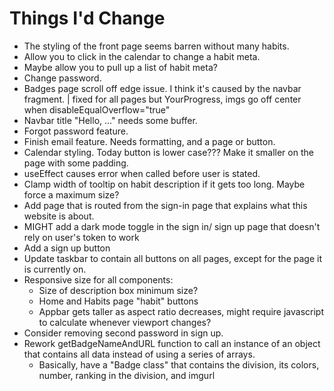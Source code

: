 # Things I'd Change
- The styling of the front page seems barren without many habits.
- Allow you to click in the calendar to change a habit meta.
- Maybe allow you to pull up a list of habit meta?
- Change password.
- Badges page scroll off edge issue. I think it's caused by the navbar fragment. | fixed for all pages but YourProgress, imgs go off center when disableEqualOverflow="true"
- Navbar title "Hello, ..." needs some buffer.
- Forgot password feature.
- Finish email feature. Needs formatting, and a page or button.
- Calendar styling. Today button is lower case??? Make it smaller on the page with some padding.
- useEffect causes error when called before user is stated.
- Clamp width of tooltip on habit description if it gets too long. Maybe force a maximum size?
- Add page that is routed from the sign-in page that explains what this website is about.
- MIGHT add a dark mode toggle in the sign in/ sign up page that doesn't rely on user's token to work
- Add a sign up button
- Update taskbar to contain all buttons on all pages, except for the page it is currently on.
- Responsive size for all components:
    - Size of description box minimum size?
    - Home and Habits page "habit" buttons
    - Appbar gets taller as aspect ratio decreases, might require javascript to calculate whenever viewport changes?
- Consider removing second password in sign up.
- Rework getBadgeNameAndURL function to call an instance of an object that contains all data instead of using a series of arrays.
    - Basically, have a "Badge class" that contains the division, its colors, number, ranking in the division, and imgurl